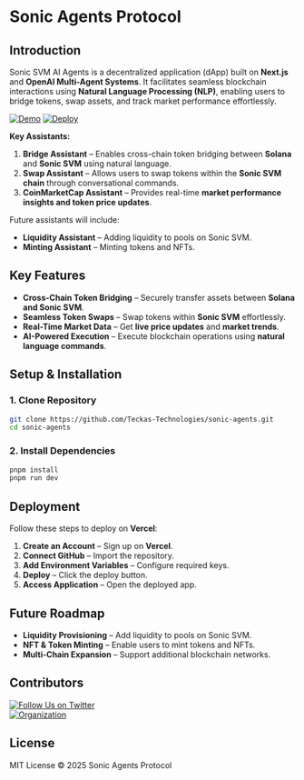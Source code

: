 # Sonic Agents Protocol
 
## Introduction

Sonic SVM AI Agents is a decentralized application (dApp) built on **Next.js** and **OpenAI Multi-Agent Systems**. It facilitates seamless blockchain interactions using **Natural Language Processing (NLP)**, enabling users to bridge tokens, swap assets, and track market performance effortlessly.
 
[![Demo](https://img.shields.io/badge/Demo-Visit%20Demo-brightgreen)](https://sonic-agents-ui.vercel.app/)
[![Deploy](https://img.shields.io/badge/Deploy-on%20Vercel-blue)](https://vercel.com/new/clone?repository-url=https://github.com/Teckas-Technologies/sonic-agents)
 
**Key Assistants:**

1. **Bridge Assistant** – Enables cross-chain token bridging between **Solana** and **Sonic SVM** using natural language.
2. **Swap Assistant** – Allows users to swap tokens within the **Sonic SVM chain** through conversational commands.
3. **CoinMarketCap Assistant** – Provides real-time **market performance insights and token price updates**.

Future assistants will include:
- **Liquidity Assistant** – Adding liquidity to pools on Sonic SVM.
- **Minting Assistant** – Minting tokens and NFTs.

## Key Features

- **Cross-Chain Token Bridging** – Securely transfer assets between **Solana and Sonic SVM**.
- **Seamless Token Swaps** – Swap tokens within **Sonic SVM** effortlessly.
- **Real-Time Market Data** – Get **live price updates** and **market trends**.
- **AI-Powered Execution** – Execute blockchain operations using **natural language commands**.  


## Setup & Installation

### 1. Clone Repository
```bash
git clone https://github.com/Teckas-Technologies/sonic-agents.git
cd sonic-agents
```

### 2. Install Dependencies
```bash
pnpm install
pnpm run dev
```

## Deployment
Follow these steps to deploy on **Vercel**:

1. **Create an Account** – Sign up on **Vercel**.
2. **Connect GitHub** – Import the repository.
3. **Add Environment Variables** – Configure required keys.
4. **Deploy** – Click the deploy button.
5. **Access Application** – Open the deployed app.

## Future Roadmap

- **Liquidity Provisioning** – Add liquidity to pools on Sonic SVM.
- **NFT & Token Minting** – Enable users to mint tokens and NFTs.
- **Multi-Chain Expansion** – Support additional blockchain networks.

## Contributors

[![Follow Us on Twitter](https://img.shields.io/badge/Follow-Sonic%20Agents%20Protocol-blue?style=social&logo=twitter)](https://x.com/Sonic_agents)   
[![Organization](https://img.shields.io/badge/Powered%20By-Teckas%20Technologies-green)](https://www.teckastechnologies.com/)

## License
MIT License © 2025 Sonic Agents Protocol
